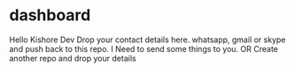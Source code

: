 # dashboard

Hello Kishore Dev
Drop your contact details here.
whatsapp, gmail or skype and push back to this repo.
I Need to send some things to you.
OR
Create another repo and drop your details
